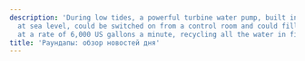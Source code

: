 ```yaml
---
description: 'During low tides, a powerful turbine water pump, built inside a cave
  at sea level, could be switched on from a control room and could fill the tanks
  at a rate of 6,000 US gallons a minute, recycling all the water in five hours. '
title: 'Раундапы: обзор новостей дня'
---
```


